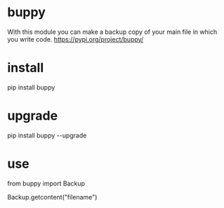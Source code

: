 # buppy
With this module you can make a backup copy of your main file in which you write code.
https://pypi.org/project/buppy/

# install
pip install buppy

# upgrade
pip install buppy --upgrade

# use
from buppy import Backup

Backup.getcontent("filename")
